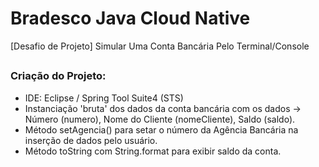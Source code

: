 # Bradesco Java Cloud Native
[Desafio de Projeto] Simular Uma Conta Bancária Pelo Terminal/Console
##
### Criação do Projeto:
 * IDE: Eclipse / Spring Tool Suite4 (STS)
 * Instanciação 'bruta' dos dados da conta bancária com os dados -> Número (numero), Nome do Cliente (nomeCliente), Saldo (saldo).
 * Método setAgencia() para setar o número da Agência Bancária na inserção de dados pelo usuário.
 * Método toString com String.format para exibir saldo da conta.
